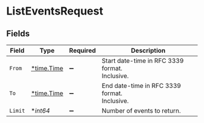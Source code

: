 # ListEventsRequest


## Fields

| Field                                           | Type                                            | Required                                        | Description                                     |
| ----------------------------------------------- | ----------------------------------------------- | ----------------------------------------------- | ----------------------------------------------- |
| `From`                                          | [*time.Time](https://pkg.go.dev/time#Time)      | :heavy_minus_sign:                              | Start date-time in RFC 3339 format.<br/>Inclusive.<br/> |
| `To`                                            | [*time.Time](https://pkg.go.dev/time#Time)      | :heavy_minus_sign:                              | End date-time in RFC 3339 format.<br/>Inclusive.<br/> |
| `Limit`                                         | **int64*                                        | :heavy_minus_sign:                              | Number of events to return.                     |